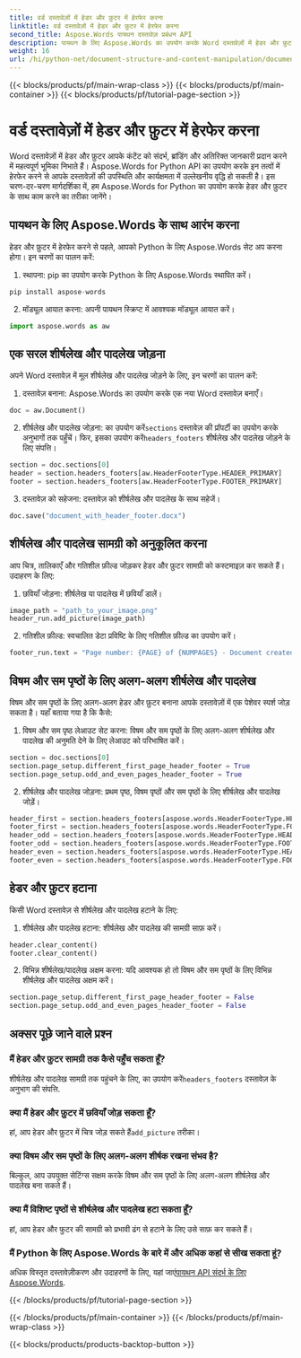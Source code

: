 ```yaml
---
title: वर्ड दस्तावेज़ों में हेडर और फ़ुटर में हेरफेर करना
linktitle: वर्ड दस्तावेज़ों में हेडर और फ़ुटर में हेरफेर करना
second_title: Aspose.Words पायथन दस्तावेज़ प्रबंधन API
description: पायथन के लिए Aspose.Words का उपयोग करके Word दस्तावेज़ों में हेडर और फ़ुटर को बदलना सीखें। कस्टमाइज़ करने, जोड़ने, हटाने और बहुत कुछ के लिए स्रोत कोड के साथ चरण-दर-चरण मार्गदर्शिका। अपने दस्तावेज़ स्वरूपण को अभी बेहतर बनाएँ!
weight: 16
url: /hi/python-net/document-structure-and-content-manipulation/document-headers-footers/
---
```


{{< blocks/products/pf/main-wrap-class >}}
{{< blocks/products/pf/main-container >}}
{{< blocks/products/pf/tutorial-page-section >}}

# वर्ड दस्तावेज़ों में हेडर और फ़ुटर में हेरफेर करना

Word दस्तावेज़ों में हेडर और फ़ुटर आपके कंटेंट को संदर्भ, ब्रांडिंग और अतिरिक्त जानकारी प्रदान करने में महत्वपूर्ण भूमिका निभाते हैं। Aspose.Words for Python API का उपयोग करके इन तत्वों में हेरफेर करने से आपके दस्तावेज़ों की उपस्थिति और कार्यक्षमता में उल्लेखनीय वृद्धि हो सकती है। इस चरण-दर-चरण मार्गदर्शिका में, हम Aspose.Words for Python का उपयोग करके हेडर और फ़ुटर के साथ काम करने का तरीका जानेंगे।


## पायथन के लिए Aspose.Words के साथ आरंभ करना

हेडर और फ़ुटर में हेरफेर करने से पहले, आपको Python के लिए Aspose.Words सेट अप करना होगा। इन चरणों का पालन करें:

1. स्थापना: pip का उपयोग करके Python के लिए Aspose.Words स्थापित करें।

```python
pip install aspose-words
```

2. मॉड्यूल आयात करना: अपनी पायथन स्क्रिप्ट में आवश्यक मॉड्यूल आयात करें।

```python
import aspose.words as aw
```

## एक सरल शीर्षलेख और पादलेख जोड़ना

अपने Word दस्तावेज़ में मूल शीर्षलेख और पादलेख जोड़ने के लिए, इन चरणों का पालन करें:

1. दस्तावेज़ बनाना: Aspose.Words का उपयोग करके एक नया Word दस्तावेज़ बनाएँ।

```python
doc = aw.Document()
```

2.  शीर्षलेख और पादलेख जोड़ना: का उपयोग करें`sections` दस्तावेज़ की प्रॉपर्टी का उपयोग करके अनुभागों तक पहुँचें। फिर, इसका उपयोग करें`headers_footers` शीर्षलेख और पादलेख जोड़ने के लिए संपत्ति।

```python
section = doc.sections[0]
header = section.headers_footers[aw.HeaderFooterType.HEADER_PRIMARY]
footer = section.headers_footers[aw.HeaderFooterType.FOOTER_PRIMARY]
```

3. दस्तावेज़ को सहेजना: दस्तावेज़ को शीर्षलेख और पादलेख के साथ सहेजें।

```python
doc.save("document_with_header_footer.docx")
```

## शीर्षलेख और पादलेख सामग्री को अनुकूलित करना

आप चित्र, तालिकाएँ और गतिशील फ़ील्ड जोड़कर हेडर और फ़ुटर सामग्री को कस्टमाइज़ कर सकते हैं। उदाहरण के लिए:

1. छवियाँ जोड़ना: शीर्षलेख या पादलेख में छवियाँ डालें।

```python
image_path = "path_to_your_image.png"
header_run.add_picture(image_path)
```

2. गतिशील फ़ील्ड: स्वचालित डेटा प्रविष्टि के लिए गतिशील फ़ील्ड का उपयोग करें।

```python
footer_run.text = "Page number: {PAGE} of {NUMPAGES} - Document created on {DATE}"
```

## विषम और सम पृष्ठों के लिए अलग-अलग शीर्षलेख और पादलेख

विषम और सम पृष्ठों के लिए अलग-अलग हेडर और फ़ुटर बनाना आपके दस्तावेज़ों में एक पेशेवर स्पर्श जोड़ सकता है। यहाँ बताया गया है कि कैसे:

1. विषम और सम पृष्ठ लेआउट सेट करना: विषम और सम पृष्ठों के लिए अलग-अलग शीर्षलेख और पादलेख की अनुमति देने के लिए लेआउट को परिभाषित करें।

```python
section = doc.sections[0]
section.page_setup.different_first_page_header_footer = True
section.page_setup.odd_and_even_pages_header_footer = True
```

2. शीर्षलेख और पादलेख जोड़ना: प्रथम पृष्ठ, विषम पृष्ठों और सम पृष्ठों के लिए शीर्षलेख और पादलेख जोड़ें।

```python
header_first = section.headers_footers[aspose.words.HeaderFooterType.HEADER_FIRST]
footer_first = section.headers_footers[aspose.words.HeaderFooterType.FOOTER_FIRST]
header_odd = section.headers_footers[aspose.words.HeaderFooterType.HEADER_EVEN]
footer_odd = section.headers_footers[aspose.words.HeaderFooterType.FOOTER_EVEN]
header_even = section.headers_footers[aspose.words.HeaderFooterType.HEADER_ODD]
footer_even = section.headers_footers[aspose.words.HeaderFooterType.FOOTER_ODD]
```

## हेडर और फ़ुटर हटाना

किसी Word दस्तावेज़ से शीर्षलेख और पादलेख हटाने के लिए:

1. शीर्षलेख और पादलेख हटाना: शीर्षलेख और पादलेख की सामग्री साफ़ करें।

```python
header.clear_content()
footer.clear_content()
```

2. विभिन्न शीर्षलेख/पादलेख अक्षम करना: यदि आवश्यक हो तो विषम और सम पृष्ठों के लिए विभिन्न शीर्षलेख और पादलेख अक्षम करें।

```python
section.page_setup.different_first_page_header_footer = False
section.page_setup.odd_and_even_pages_header_footer = False
```

## अक्सर पूछे जाने वाले प्रश्न

### मैं हेडर और फ़ुटर सामग्री तक कैसे पहुँच सकता हूँ?

 शीर्षलेख और पादलेख सामग्री तक पहुंचने के लिए, का उपयोग करें`headers_footers` दस्तावेज़ के अनुभाग की संपत्ति.

### क्या मैं हेडर और फ़ुटर में छवियाँ जोड़ सकता हूँ?

 हां, आप हेडर और फ़ुटर में चित्र जोड़ सकते हैं`add_picture` तरीका।

### क्या विषम और सम पृष्ठों के लिए अलग-अलग शीर्षक रखना संभव है?

बिल्कुल, आप उपयुक्त सेटिंग्स सक्षम करके विषम और सम पृष्ठों के लिए अलग-अलग शीर्षलेख और पादलेख बना सकते हैं।

### क्या मैं विशिष्ट पृष्ठों से शीर्षलेख और पादलेख हटा सकता हूँ?

हां, आप हेडर और फुटर की सामग्री को प्रभावी ढंग से हटाने के लिए उसे साफ़ कर सकते हैं।

### मैं Python के लिए Aspose.Words के बारे में और अधिक कहां से सीख सकता हूं?

 अधिक विस्तृत दस्तावेज़ीकरण और उदाहरणों के लिए, यहां जाएं[पायथन API संदर्भ के लिए Aspose.Words](https://reference.aspose.com/words/python-net/).

{{< /blocks/products/pf/tutorial-page-section >}}

{{< /blocks/products/pf/main-container >}}
{{< /blocks/products/pf/main-wrap-class >}}

{{< blocks/products/products-backtop-button >}}
